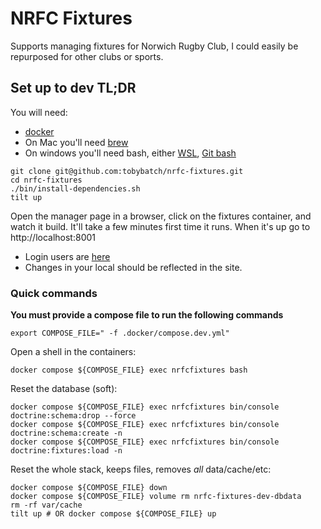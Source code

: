 # NRFC Fixtures

Supports managing fixtures for Norwich Rugby Club, I could easily be repurposed for other clubs or sports.

## Set up to dev TL;DR

You will need:

 * [docker](https://docs.docker.com/get-started/introduction/get-docker-desktop/)
 * On Mac you'll need [brew](https://brew.sh/)
 * On windows you'll need bash, either [WSL](https://learn.microsoft.com/en-us/windows/wsl/install), [Git bash](https://git-scm.com/downloads)

```shell
git clone git@github.com:tobybatch/nrfc-fixtures.git
cd nrfc-fixtures
./bin/install-dependencies.sh
tilt up
```

Open the manager page in a browser, click on the fixtures container, and watch it build. It'll take a few minutes first time it runs. When it's up go to http://localhost:8001

 * Login users are [here](https://github.com/tobybatch/nrfc-fixtures/blob/main/src/DataFixtures/Users.php)
 * Changes in your local should be reflected in the site.

### Quick commands

**You must provide a compose file to run the following commands**

```shell
export COMPOSE_FILE=" -f .docker/compose.dev.yml"
```

Open a shell in the containers:

```shell
docker compose ${COMPOSE_FILE} exec nrfcfixtures bash
```

Reset the database (soft):

```shell
docker compose ${COMPOSE_FILE} exec nrfcfixtures bin/console doctrine:schema:drop --force
docker compose ${COMPOSE_FILE} exec nrfcfixtures bin/console doctrine:schema:create -n
docker compose ${COMPOSE_FILE} exec nrfcfixtures bin/console doctrine:fixtures:load -n
```

Reset the whole stack, keeps files, removes _all_ data/cache/etc:

```shell
docker compose ${COMPOSE_FILE} down
docker compose ${COMPOSE_FILE} volume rm nrfc-fixtures-dev-dbdata
rm -rf var/cache
tilt up # OR docker compose ${COMPOSE_FILE} up
```
